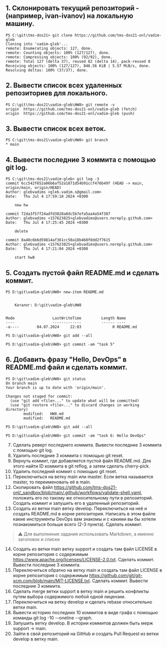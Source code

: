 ## 1. Склонировать текущий репозиторий <FIRSTNAME>-<LASTNAME> (например, ivan-ivanov) на локальную машину.
```console
PS C:\git\tms-dos21> git clone https://github.com/tms-dos21-onl/vadim-gleb
Cloning into 'vadim-gleb'...
remote: Enumerating objects: 127, done.
remote: Counting objects: 100% (127/127), done.
remote: Compressing objects: 100% (92/92), done.
remote: Total 127 (delta 37), reused 82 (delta 14), pack-reused 0
Receiving objects: 100% (127/127), 846.56 KiB | 5.57 MiB/s, done.
Resolving deltas: 100% (37/37), done.
```
## 2. Вывести список всех удаленных репозиториев для локального.
```console
PS C:\git\tms-dos21\vadim-gleb\HW8> git remote -v
origin  https://github.com/tms-dos21-onl/vadim-gleb (fetch)
origin  https://github.com/tms-dos21-onl/vadim-gleb (push)
```
## 3. Вывести список всех веток.
```console
PS C:\git\tms-dos21\vadim-gleb\HW8> git branch
* main
```
## 4. Вывести последние 3 коммитa с помощью git log.
```console
PS C:\git\tms-dos21\vadim-gleb> git log -3       
commit 6cc542f652a06b6af52a1871d54b91ccf476b49f (HEAD -> main, origin/main, origin/HEAD)
Author: glebvadims <gleb.vadim.s@gmail.com>
Date:   Thu Jul 4 17:59:18 2024 +0300

    new hw

commit 72da3f57f24adfd3828a8dc5b7efa5aa4a54f387
Author: glebvadims <157623825+glebvadims@users.noreply.github.com>
Date:   Thu Jul 4 17:25:45 2024 +0300

    delete

commit 8a40c6b6d59814af361cc50a18b460f0dd2f7615
Author: glebvadims <157623825+glebvadims@users.noreply.github.com>
Date:   Thu Jul 4 17:21:04 2024 +0300

    start hw8
```
## 5. Создать пустой файл README.md и сделать коммит.
```console
PS D:\git\vadim-gleb\HW8> new-item README.md


    Каталог: D:\git\vadim-gleb\HW8


Mode                 LastWriteTime         Length Name
----                 -------------         ------ ----
-a----        04.07.2024     22:03              0 README.md
```
```console
PS D:\git\vadim-gleb\HW8> git add --all 
```
```console
PS D:\git\vadim-gleb\HW8> git commit -am "task 5" 
```
## 6. Добавить фразу "Hello, DevOps" в README.md файл и сделать коммит.
```console
PS D:\git\vadim-gleb\HW8> git status
On branch main
Your branch is up to date with 'origin/main'.

Changes not staged for commit:
  (use "git add <file>..." to update what will be committed)
  (use "git restore <file>..." to discard changes in working directory)
        modified:   HW8.md
        modified:   README.md
```
```console
PS D:\git\vadim-gleb\HW8> git add --all
```
```console
PS D:\git\vadim-gleb\HW8> git commit -am "task 6: Hello DevOps"
```
7. Сделать реверт последнего коммита. Вывести последние 3 коммитa с помощью git log.
8. Удалить последние 3 коммита с помощью git reset.
9. Вернуть коммит, где добавляется пустой файл README.md. Для этого найти ID коммита в git reflog, а затем сделать cherry-pick.
10. Удалить последний коммит с помощью git reset.
11. Переключиться на ветку main или master. Если ветка называется master, то переименовать её в main.
12. Скопировать файл https://github.com/tms-dos21-onl/_sandbox/blob/main/.github/workflows/validate-shell.yaml, положить его по такому же относительному пути в репозиторий. Создать коммит и запушить его в удаленный репозиторий.
13. Создать из ветки main ветку develop. Переключиться на неё и создать README.md в корне репозитория. Написать в этом файле какие инструменты DevOps вам знакомы и с какими вы бы хотели познакомиться больше всего (2-3 пункта). Сделать коммит.

> ⚠️ Для выполнения задания использовать Markdown, а именно заголовок и списки

14. Создать из ветки main ветку support и создать там файл LICENSE в корне репозитория с содержимым https://www.apache.org/licenses/LICENSE-2.0.txt. Сделать коммит. Вывести последние 3 коммитa.
15. Переключиться обратно на ветку main и создать там файл LICENSE в корне репозитория с содержимым https://github.com/git/git-scm.com/blob/main/MIT-LICENSE.txt. Сделать коммит. Вывести последние 3 коммитa.
16. Сделать merge ветки support в ветку main и решить конфликты путем выбора содержимого любой одной лицензии.
17. Переключиться на ветку develop и сделать rebase относительно ветки main.
18. Вывести историю последних 10 коммитов в виде графа с помощью команды git log -10 --oneline --graph.
19. Запушить ветку develop. В истории коммитов должен быть мерж support -> main.
20. Зайти в свой репозиторий на GitHub и создать Pull Request из ветки develop в ветку main.
